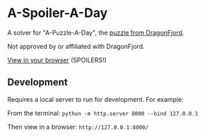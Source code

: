 # A-Spoiler-A-Day

A solver for "A-Puzzle-A-Day", the [puzzle from DragonFjord](https://www.dragonfjord.com/product/a-puzzle-a-day/).

Not approved by or affiliated with DragonFjord.

[View in your browser](https://trichoplax.github.io/a-spoiler-a-day) (SPOILERS!)

## Development

Requires a local server to run for development. For example:

From the terminal:
```python -m http.server 8000 --bind 127.0.0.1```

Then view in a browser:
```http://127.0.0.1:8000/```

